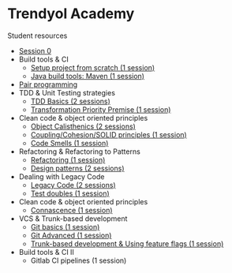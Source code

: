 # Trendyol Academy

Student resources


* [Session 0](Sessions/00-setup)
* Build tools & CI
  * [Setup project from scratch (1 session)](Sessions/01-setup-project)
  * [Java build tools: Maven (1 session)](Sessions/02-java-build-tools)
* [Pair programming](Sessions/03-pair-programming)
* TDD & Unit Testing strategies
  * [TDD Basics (2 sessions)](Sessions/04-05-TDD-basics)
  * [Transformation Priority Premise (1 session)](Sessions/06-TPP)
* Clean code & object oriented principles
  * [Object Calisthenics (2 sessions)](Sessions/07-08-calisthenics)
  * [Coupling/Cohesion/SOLID principles (1 session)](Sessions/09-coupling-cohesion)
  * [Code Smells (1 session)](Sessions/10-code-smells)
* Refactoring & Refactoring to Patterns
  * [Refactoring (1 session)](Sessions/11-refactoring)
  * [Design patterns (2 sessions)](Sessions/12-13-design-patterns)
* Dealing with Legacy Code
  * [Legacy Code (2 sessions)](Sessions/14-15-Legacy-code)
  * [Test doubles (1 session)](Sessions/16-test-doubles)
* Clean code & object oriented principles
  * [Connascence (1 session)](Sessions/17-connascence)
* VCS & Trunk-based development
  * [Git basics (1 session)](Sessions/19-git)
  * [Git Advanced (1 session)](Sessions/19-git-advanced)
  * [Trunk-based development & Using feature flags (1 session)](Sessions/20-branching-tbd)
* Build tools & CI II
  * Gitlab CI pipelines (1 session)
